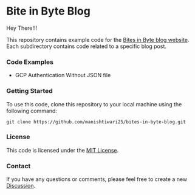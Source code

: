 # Bite in Byte Blog
Hey There!!!

This repository contains example code for the [Bites in Byte blog website](https://blogs.bitesinbyte.com/). <br> 
Each subdirectory contains code related to a specific blog post.


### Code Examples
- GCP Authentication Without JSON file
### Getting Started
To use this code, clone this repository to your local machine using the following command:

`
git clone https://github.com/manishtiwari25/bites-in-byte-blog.git
`

### License
This code is licensed under the [MIT License](https://github.com/manishtiwari25/bites-in-byte-blog/blob/main/LICENSE).

### Contact
If you have any questions or comments, please feel free to create a new [Discussion](https://github.com/manishtiwari25/bites-in-byte-blog/discussions).
